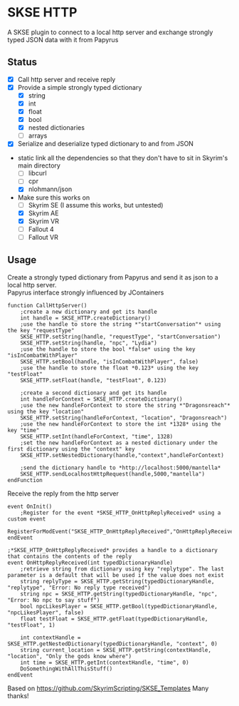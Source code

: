 # SKSE HTTP
A SKSE plugin to connect to a local http server and exchange strongly typed JSON data with it from Papyrus

## Status
- [x] Call http server and receive reply
- [x] Provide a simple strongly typed dictionary
    - [x] string
    - [x] int
    - [x] float
    - [x] bool
    - [x] nested dictionaries
    - [ ] arrays
- [x] Serialize and deserialize typed dictionary to and from JSON
- static link all the dependencies so that they don't have to sit in Skyrim's main directory
    - [ ] libcurl
    - [ ] cpr
    - [x] nlohmann/json
- Make sure this works on
    - [ ] Skyrim SE (I assume this works, but untested)
    - [x] Skyrim AE
    - [x] Skyrim VR
    - [ ] Fallout 4
    - [ ] Fallout VR

## Usage
Create a strongly typed dictionary from Papyrus and send it as json to a local http server.  
Papyrus interface strongly influenced by JContainers
```Papyrus
function CallHttpServer()
    ;create a new dictionary and get its handle
    int handle = SKSE_HTTP.createDictionary()
    ;use the handle to store the string *"startConversation"* using the key "requestType"
    SKSE_HTTP.setString(handle, "requestType", "startConversation")
    SKSE_HTTP.setString(handle, "npc", "Lydia")
    ;use the handle to store the bool *false* using the key "isInCombatWithPlayer"
    SKSE_HTTP.setBool(handle, "isInCombatWithPlayer", false)
    ;use the handle to store the float *0.123* using the key "testFloat"
    SKSE_HTTP.setFloat(handle, "testFloat", 0.123)

    ;create a second dictionary and get its handle
    int handleForContext = SKSE_HTTP.createDictionary()
    ;use the new handleForContext to store the string *"Dragonsreach"* using the key "location"
    SKSE_HTTP.setString(handleForContext, "location", "Dragonsreach")
    ;use the new handleForContext to store the int *1328* using the key "time"
    SKSE_HTTP.setInt(handleForContext, "time", 1328)
    ;set the new handleForContext as a nested dictionary under the first dictionary using the "context" key
    SKSE_HTTP.setNestedDictionary(handle,"context",handleForContext)

    ;send the dictionary handle to *http://localhost:5000/mantella*
    SKSE_HTTP.sendLocalhostHttpRequest(handle,5000,"mantella")    
endFunction
```

Receive the reply from the http server
```Papyrus
event OnInit()
    ;Register for the event *SKSE_HTTP_OnHttpReplyReceived* using a custom event
    RegisterForModEvent("SKSE_HTTP_OnHttpReplyReceived","OnHttpReplyReceived")
endEvent

;*SKSE_HTTP_OnHttpReplyReceived* provides a handle to a dictionary that contains the contents of the reply
event OnHttpReplyReceived(int typedDictionaryHandle)
    ;retrieve string from dictionary using key "replytype". The last parameter is a default that will be used if the value does not exist
    string replyType = SKSE_HTTP.getString(typedDictionaryHandle, "replytype", "Error: No reply type received")
    string npc = SKSE_HTTP.getString(typedDictionaryHandle, "npc", "Error: No npc to say stuff")
    bool npcLikesPlayer = SKSE_HTTP.getBool(typedDictionaryHandle, "npcLikesPlayer", false)
    float testFloat = SKSE_HTTP.getFloat(typedDictionaryHandle, "testFloat", 1)

    int contextHandle = SKSE_HTTP.getNestedDictionary(typedDictionaryHandle, "context", 0)
    string current_location = SKSE_HTTP.getString(contextHandle, "location", "Only the gods know where")
    int time = SKSE_HTTP.getInt(contextHandle, "time", 0)
    DoSomethingWithAllThisStuff()
endEvent

```

Based on https://github.com/SkyrimScripting/SKSE_Templates Many thanks!

